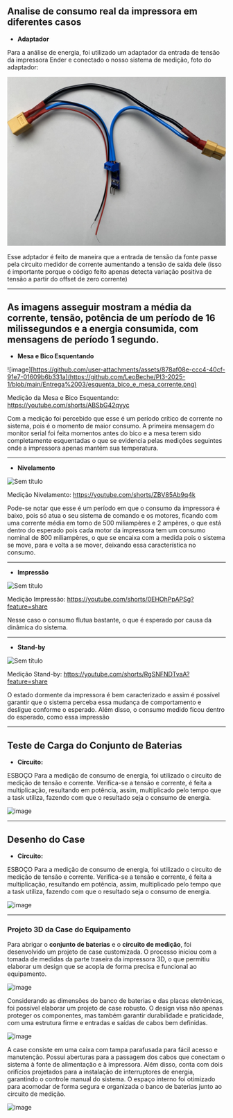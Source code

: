 
## **Analise de consumo real da impressora em diferentes casos**

- **Adaptador**
  
Para a análise de energia, foi utilizado um adaptador da entrada de tensão da impressora Ender e conectado o nosso sistema de medição, foto do adaptador:

![image](https://github.com/LeoBeche/PI3-2025-1/blob/main/Entrega%2003/Adaptador.jpg)

Esse adptador é feito de maneira que a entrada de tensão da fonte passe pela circuito medidor de corrente aumentando a tensão de saída dele (isso é importante porque o código feito apenas detecta variação positiva de tensão a partir do offset de zero corrente)
  
---
As imagens asseguir mostram a média da corrente, tensão, potência de um período de 16 milissegundos e a energia consumida, com mensagens de período 1 segundo.
---

- **Mesa e Bico Esquentando**

![image][https://github.com/user-attachments/assets/878af08e-ccc4-40cf-91e7-01609b6b331a](https://github.com/LeoBeche/PI3-2025-1/blob/main/Entrega%2003/esquenta_bico_e_mesa_corrente.png)

Medição da Mesa e Bico Esquentando: https://youtube.com/shorts/ABSbG42qyyc

Com a medição foi percebido que esse é um período crítico de corrente no sistema, pois é o momento de maior consumo. A primeira mensagem do monitor serial foi feita momentos antes do bico e a mesa terem sido completamente esquentadas o que se evidencia pelas medições seguintes onde a impressora apenas mantém sua temperatura.

---

- **Nivelamento**

![Sem título](https://github.com/user-attachments/assets/c18f7853-6ea9-4e49-b850-8157645b7cae)

Medição Nivelamento: https://youtube.com/shorts/ZBV85Ab9q4k

Pode-se notar que esse é um período em que o consumo da impressora é baixo, pois só atua o seu sistema de comando e os motores, ficando com uma corrente média em torno de 500 miliampères e 2 ampères, o que está dentro do esperado pois cada motor da impressora tem um consumo nominal de 800 miliampères, o que se encaixa com a medida pois o sistema se move, para e volta a se mover, deixando essa característica no consumo. 

---

- **Impressão**

![Sem título](https://github.com/user-attachments/assets/c18f7853-6ea9-4e49-b850-8157645b7cae)

Medição Impressão: https://youtube.com/shorts/0EHOhPpAPSg?feature=share

Nesse caso o consumo flutua bastante, o que é esperado por causa da dinâmica do sistema.

---

- **Stand-by**

![Sem título](https://github.com/user-attachments/assets/c18f7853-6ea9-4e49-b850-8157645b7cae)

Medição Stand-by: https://youtube.com/shorts/RgSNFNDTvaA?feature=share

O estado dormente da impressora é bem caracterizado e assim é possível garantir que o sistema perceba essa mudança de comportamento e desligue conforme o esperado. 
Além disso, o consumo medido ficou dentro do esperado, como essa impressão

---

## **Teste de Carga do Conjunto de Baterias**

- **Circuito:**
  
ESBOÇO Para a medição de consumo de energia, foi utilizado o circuito de medição de tensão e corrente. Verifica-se a tensão e corrente, é feita a multiplicação, resultando em potência, assim, multiplicado pelo tempo que a task utiliza, fazendo com que o resultado seja o consumo de energia.


![image](https://github.com/user-attachments/assets/5106227e-a685-4b29-93f8-e59a52547741)

---


## **Desenho do Case**

- **Circuito:**
  
ESBOÇO Para a medição de consumo de energia, foi utilizado o circuito de medição de tensão e corrente. Verifica-se a tensão e corrente, é feita a multiplicação, resultando em potência, assim, multiplicado pelo tempo que a task utiliza, fazendo com que o resultado seja o consumo de energia.


![image](https://github.com/user-attachments/assets/5106227e-a685-4b29-93f8-e59a52547741)

---

### **Projeto 3D da Case do Equipamento**

Para abrigar o **conjunto de baterias** e o **circuito de medição**, foi desenvolvido um projeto de case customizada. O processo iniciou com a tomada de medidas da parte traseira da impressora 3D, o que permitiu elaborar um design que se acopla de forma precisa e funcional ao equipamento.

![image](https://github.com/user-attachments/assets/afd3850e-05d8-490f-a7b4-fd1cd03f79de)

Considerando as dimensões do banco de baterias e das placas eletrônicas, foi possível elaborar um projeto de case robusto. O design visa não apenas proteger os componentes, mas também garantir durabilidade e praticidade, com uma estrutura firme e entradas e saídas de cabos bem definidas.

![image](https://github.com/user-attachments/assets/ca3ad015-c0cc-469f-a98d-0f863b47c642)

A case consiste em uma caixa com tampa parafusada para fácil acesso e manutenção. Possui aberturas para a passagem dos cabos que conectam o sistema à fonte de alimentação e à impressora. Além disso, conta com dois orifícios projetados para a instalação de interruptores de energia, garantindo o controle manual do sistema. O espaço interno foi otimizado para acomodar de forma segura e organizada o banco de baterias junto ao circuito de medição.

![image](https://github.com/user-attachments/assets/9d87047d-0cac-4c81-90de-278f5fdd2f7b)
